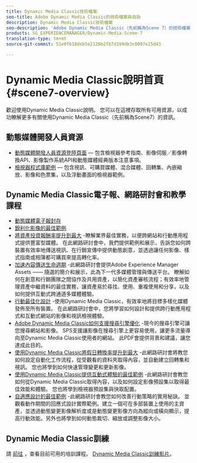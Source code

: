 ```yaml
---
title: Dynamic Media Classic技術檔案
seo-title: Adobe Dynamic Media Classic的技術檔案與自助
description: Dynamic Media Classic技術檔案
seo-description: 'Adobe Dynamic Media Classic（先前稱為Scene 7）的技術檔案、發行說明和自助資料 '
products: SG_EXPERIENCEMANAGER/Dynamic-Media-Scene-7
translation-type: tm+mt
source-git-commit: 51e0f618deb5e2126b2fb7d199db3c0097e15d43

---
```



# Dynamic Media Classic說明首頁 {#scene7-overview}

歡迎使用Dynamic Media Classic說明。 您可以在這裡存取所有可用資源，以成功瞭解更多有關使用Dynamic Media Classic（先前稱為Scene7）的資訊。

<!-- ## New Dynamic Media Classic user interface coming in first half of 2020

Dynamic Media Classic users can expect a refresh of their user interface in the first half of 2020. The experience will deliver an updated log-in with links to valuable resources. Plus, this update will no longer rely on Adobe Flash technology in the browser.

See [Frequently Asked Questions](new-ui-2020.md).-->

## 動態媒體開發人員資源

* [動態媒體開發人員資源登陸頁面](https://docs.adobe.com/content/help/en/dynamic-media-developer-resources/landing/home.html) — 包含檢視器參考指南、影像伺服／影像轉換API、影像製作系統API和動態媒體經典版本注意事項。
* [檢視器程式庫範例](https://landing.adobe.com/en/na/dynamic-media/ctir-2755/live-demos.html) — 包含視訊、可購買媒體、混合媒體、回轉集、內嵌縮放、影像和色票集，以及浮動畫面的檢視器範例。

## Dynamic Media Classic電子報、網路研討會和教學課程

* [動態媒體電子報封存](dynamic-media-newsletter.md)
* [銳利化影像的最佳範例](/help/assets/s7_sharpening_images.pdf)
* [將資產投資報酬率提升到最大](https://adobecustomersuccess.adobeconnect.com/p5ar3hfrrec/?launcher=false&fcsContent=true&pbMode=normal&proto=true) -瞭解業界最佳實務，以便跨網站和行動應用程式提供豐富型媒體。 在此網路研討會中，我們提供範例和展示，告訴您如何跨裝置有效率地傳送視訊、在行銷宣傳中提供動態創意，並透過讓任何影像、樣式指南或相簿都可購買來提高轉化率。
* [加速內容傳送生命週期](https://adobecustomersuccess.adobeconnect.com/p88ducm9pqv/) -此網路研討會提供Adobe Experience Manager Assets —— 隨選的簡介和展示，此為下一代多媒體管理與傳送平台。 瞭解如何在創意和行銷團隊之間協作及共用資產，以簡化資產審核流程；有效率地管理資產中繼資料的最佳實務，讓資產易於尋找、使用、重複使用和分享，以及如何提供互動式跨通道多媒體體驗。
* [行動最佳化設計](https://adobecustomersuccess.adobeconnect.com/p6oqd3wydif/?launcher=false&fcsContent=true&pbMode=normal&proto=true) -使用Dynamic Media Classic，有效率地將目標多樣化媒體發佈至所有裝置。 在此網路研討會中，您將學習如何設計和提供跨行動應用程式和互動式網站的影像和視訊檢視體驗。
* [Adobe Dynamic Media Classic如何支援搜尋引擎優化](/help/assets/s7_seo.pdf) -現今的搜尋引擎可讓您搜尋網站和影像。 SPS支援讓影像在搜尋引擎上更容易使用，讓更多流量導向至Dynamic Media Classic使用者的網站。 此PDF會提供背景和建議，讓您達成此目的。
* [使用Dynamic Media Classic將假日轉換率提升到最大](https://adobecustomersuccess.adobeconnect.com/p32n1yr85c9/?proto=true) -此網路研討會將教您如何設定自動化工作流程，從受觀看的資料夾取得內容，並自動建立回轉集和視訊。 您也將學到如何快速管理變更和更新影像。
* [使用Dynamic Media Classic提供互動式體驗的最佳範例](http://seminars.adobeconnect.com/p7wb8ej3u6d/) -此網路研討會教您如何從Dynamic Media Classic取得內容，以及如何設定影像預設集以取得最佳效能和體驗。 您也將學到檢視器預設集與快取配置。
* [自適應設計的最佳範例](http://offers.adobe.com/en/na/marketing/landings/_40458_responsive_design_live_on_demand_webinar.html) -此網路研討會教您如何改善行動策略的實用秘訣。 並觀看動作期間的回應式設計實際範例。建立一個可在多部裝置上使用的主資產，並透過動態變更影像解析度或是動態變更影像方向為縱向或橫向顯示，提高行動效能。另外也將學到如何動態裁切、縮放或調整影像大小。

## Dynamic Media Classic訓練

請 [前往](http://training.adobe.com/training/courses.html#product=adobe-scene7) ，查看目前可用的培訓課程。
[Dynamic Media Classic訓練影片](https://marketing.adobe.com/resources/help/en_US/s7/training-videos/)。
